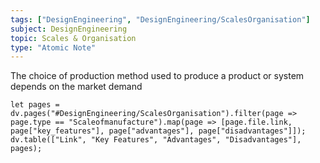 ```yaml
---
tags: ["DesignEngineering", "DesignEngineering/ScalesOrganisation"]
subject: DesignEngineering
topic: Scales & Organisation
type: "Atomic Note"
---
```


The choice of production method used to produce a product or system depends on the market demand

```dataviewjs
let pages = dv.pages("#DesignEngineering/ScalesOrganisation").filter(page => page.type == "Scaleofmanufacture").map(page => [page.file.link, page["key_features"], page["advantages"], page["disadvantages"]]);
dv.table(["Link", "Key Features", "Advantages", "Disadvantages"], pages);
```